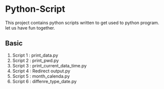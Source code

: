 
# Python-Script

This project contains python scripts written to get used to python program. let us have fun together.

## Basic

1. Script 1 : print_data.py
2. Script 2 : print_pwd.py
3. Script 3 : print_current_data_time.py
4. Script 4 : Redirect output.py
5. Script 5 : month_calenda.py
6. Script 6 : diffenre_type_date.py

